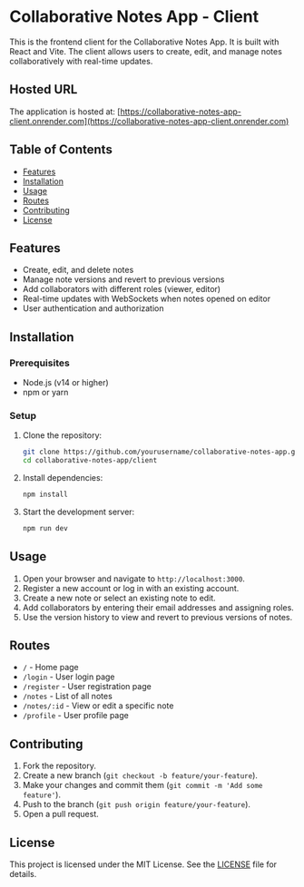 # Collaborative Notes App - Client

This is the frontend client for the Collaborative Notes App. It is built with React and Vite. The client allows users to create, edit, and manage notes collaboratively with real-time updates.

## Hosted URL

The application is hosted at: [https://collaborative-notes-app-client.onrender.com](https://collaborative-notes-app-client.onrender.com)

## Table of Contents

- [Features](#features)
- [Installation](#installation)
- [Usage](#usage)
- [Routes](#routes)
- [Contributing](#contributing)
- [License](#license)

## Features

- Create, edit, and delete notes
- Manage note versions and revert to previous versions
- Add collaborators with different roles (viewer, editor)
- Real-time updates with WebSockets when notes opened on editor
- User authentication and authorization

## Installation

### Prerequisites

- Node.js (v14 or higher)
- npm or yarn

### Setup

1. Clone the repository:

   ```sh
   git clone https://github.com/yourusername/collaborative-notes-app.git
   cd collaborative-notes-app/client
   ```

2. Install dependencies:

   ```sh
   npm install
   ```

3. Start the development server:

   ```sh
   npm run dev
   ```

## Usage

1. Open your browser and navigate to `http://localhost:3000`.
2. Register a new account or log in with an existing account.
3. Create a new note or select an existing note to edit.
4. Add collaborators by entering their email addresses and assigning roles.
5. Use the version history to view and revert to previous versions of notes.

## Routes

- `/` - Home page
- `/login` - User login page
- `/register` - User registration page
- `/notes` - List of all notes
- `/notes/:id` - View or edit a specific note
- `/profile` - User profile page

## Contributing

1. Fork the repository.
2. Create a new branch (`git checkout -b feature/your-feature`).
3. Make your changes and commit them (`git commit -m 'Add some feature'`).
4. Push to the branch (`git push origin feature/your-feature`).
5. Open a pull request.

## License

This project is licensed under the MIT License. See the [LICENSE](../LICENSE) file for details.
